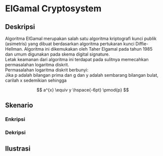 
# ElGamal Cryptosystem

## Deskripsi

Algoritma ElGamal merupakan salah satu algoritma kriptografi kunci publik (asimetris) yang dibuat berdasarkan algoritma pertukaran kunci Diffie-Hellman. Algoritma ini dikemukakan oleh Taher Elgamal pada tahun 1985 dan umum digunakan pada skema digital signature.  
Letak keamanan dari algoritma ini terdapat pada sulitnya memecahkan permasalahan logaritma diskrit.   
Permasalahan logaritma diskrit berbunyi:  
Jika p adalah bilangan prima dan g dan y adalah sembarang bilangan bulat, carilah x sedemikian sehingga  

$$ a^{x} \equiv y \hspace{-6pt} \pmod{p} $$

## Skenario



### Enkripsi

### Dekripsi

## Ilustrasi